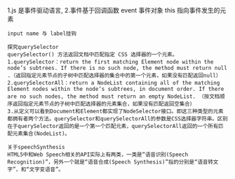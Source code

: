 1.js 是事件驱动语言,
2.事件基于回调函数
    event 事件对象
    this 指向事件发生的元素

    input name 与 label挂钩

    探究querySelector
    querySelector() 方法返回文档中匹配指定 CSS 选择器的一个元素。 
    1.querySelector：return the first matching Element node within the node’s subtrees. If there is no such node, the method must return null .（返回指定元素节点的子树中匹配选择器的集合中的第一个元素，如果没有匹配返回null）
    2.querySelectorAll：return a NodeList containing all of the matching Element nodes within the node’s subtrees, in document order. If there are no such nodes, the method must return an empty NodeList. （按文档顺序返回指定元素节点的子树中匹配选择器的元素集合，如果没有匹配返回空集合）
    3.从定义可以看到Document和Element都实现了NodeSelector接口。即这三种类型的元素都拥有者两个方法。querySelector和querySelectorAll的参数是CSS选择器字符串。区别在于querySelector返回的是一个第一个匹配元素，querySelectorAll返回的一个所有匹配元素集合(NodeList)。

    关于speechSynthesis
    HTML5中和Web Speech相关的API实际上有两类，一类是“语音识别(Speech Recognition)”，另外一个就是“语音合成(Speech Synthesis)”指的分别是“语音转文字”，和“文字变语音”。


    